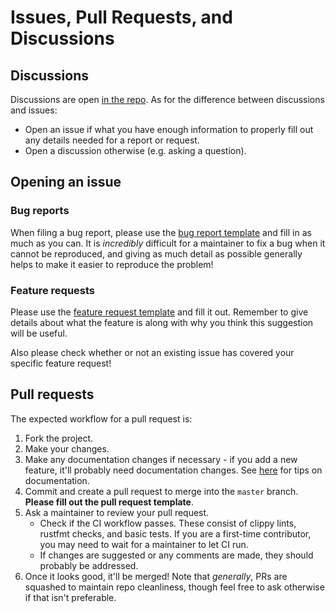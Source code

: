 # Issues, Pull Requests, and Discussions

## Discussions

Discussions are open [in the repo](https://github.com/ClementTsang/bottom/discussions). As for the difference between discussions and issues:

- Open an issue if what you have enough information to properly fill out any details needed for a report or request.
- Open a discussion otherwise (e.g. asking a question).

## Opening an issue

### Bug reports

When filing a bug report, please use the [bug report template](https://github.com/ClementTsang/bottom/issues/new?assignees=&labels=bug&template=bug_report.md&title=) and fill in as much as you can. It is _incredibly_ difficult for a maintainer to fix a bug when it cannot be reproduced, and giving as much detail as possible generally helps to make it easier to reproduce the problem!

### Feature requests

Please use the [feature request template](https://github.com/ClementTsang/bottom/issues/new?assignees=&labels=feature&template=feature_request.md&title=) and fill it out. Remember to give details about what the feature is along with why you think this suggestion will be useful.

Also please check whether or not an existing issue has covered your specific feature request!

## Pull requests

The expected workflow for a pull request is:

1. Fork the project.
2. Make your changes.
3. Make any documentation changes if necessary - if you add a new feature, it'll probably need documentation changes. See [here](./documentation.md) for tips on documentation.
4. Commit and create a pull request to merge into the `master` branch. **Please fill out the pull request template**.
5. Ask a maintainer to review your pull request.
   - Check if the CI workflow passes. These consist of clippy lints, rustfmt checks, and basic tests. If you are a
     first-time contributor, you may need to wait for a maintainer to let CI run.
   - If changes are suggested or any comments are made, they should probably be addressed.
6. Once it looks good, it'll be merged! Note that _generally_, PRs are squashed to maintain repo cleanliness, though
   feel free to ask otherwise if that isn't preferable.
